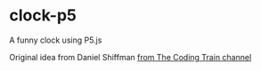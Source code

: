 # clock-p5
A funny clock using P5.js

Original idea from Daniel Shiffman [from The Coding Train channel](https://www.youtube.com/user/shiffman)